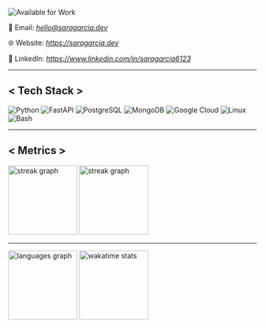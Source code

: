 ![Available for Work](https://img.shields.io/badge/Available%20for%20Work-Yes-blue)

📨 Email: *hello@saragarcia.dev*

🌐 Website: *https://saragarcia.dev*

💼 LinkedIn: *https://www.linkedin.com/in/saragarcia6123*

---

## < Tech Stack >

![Python](https://img.shields.io/badge/-Python-3776AB?style=flat&logo=python&logoColor=white)
![FastAPI](https://img.shields.io/badge/-FastAPI-008588?style=flat&logo=fastapi&logoColor=white)
![PostgreSQL](https://img.shields.io/badge/-PostgreSQL-2169C1?style=flat&logo=postgresql&logoColor=white)
![MongoDB](https://img.shields.io/badge/-MongoDB-478489?style=flat&logo=mongodb&logoColor=white)
![Google Cloud](https://img.shields.io/badge/-GCP-3776AB?style=flat&logo=googlecloud&logoColor=white)
![Linux](https://img.shields.io/badge/-Linux-334466?style=flat&logo=linux&logoColor=white)
![Bash](https://img.shields.io/badge/-Bash-223344?style=flat&logo=gnubash&logoColor=white)

---

## < Metrics >

<div align="left">
    <img src="https://streak-stats.demolab.com?user=saragarcia6123&locale=en&mode=daily&theme=github-dark-blue&hide_border=true&border_radius=5&order=3&hide_total_contributions=true" height="140" alt="streak graph"  />
    <img src="https://streak-stats.demolab.com?user=saragarcia6123&locale=en&mode=weekly&theme=github-dark-blue&hide_border=true&border_radius=5&order=3&hide_longest_streak=true" height="140" alt="streak graph"  />
</div>

---

<div align="left"><img src="https://github-readme-stats.vercel.app/api/top-langs?username=saragarcia6123&locale=en&layout=compact&langs_count=2&theme=github_dark&hide_border=true&cache_seconds=21601" height="140" alt="languages graph" />
    <img src="https://github-readme-stats.vercel.app/api/wakatime?username=saragarcia6123&theme=github_dark&hide_border=true&langs_count=2&cache_seconds=21600" alt="wakatime stats" height="140" />
</div>
